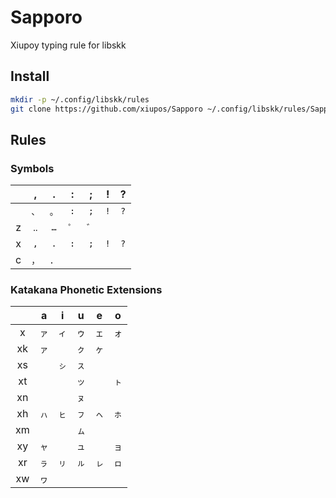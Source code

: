 # Sapporo

Xiupoy typing rule for libskk

## Install

```bash
mkdir -p ~/.config/libskk/rules
git clone https://github.com/xiupos/Sapporo ~/.config/libskk/rules/Sapporo
```

## Rules

### Symbols

| | , | . | : | ; | ! | ? |
| :-: | :-: | :-: | :-: | :-: | :-: | :-: |
|  | `、` | `。` | `:` | `;` | `!` | `?` |
| z | `‥` | `…` | `゜` | `゛` | | |
| x | `,` | `.` | `:` | `;` | `!` | `?` |
| c | `，` | `．` | | | | |

### Katakana Phonetic Extensions

| | a | i | u | e | o |
| :-: | :-: | :-: | :-: | :-: | :-: |
| x | `ァ` | `ィ` | `ゥ` | `ェ` | `ォ` |
| xk | `ァ` | | `ㇰ` | `ヶ` | |
| xs | | `ㇱ` | `ㇲ` | | |
| xt | | | `ッ` | | `ㇳ` |
| xn | | | `ㇴ` | | |
| xh | `ㇵ` | `ㇶ` | `ㇷ` | `ㇸ` | `ㇹ` |
| xm | | | `ㇺ` | | |
| xy | `ャ` | | `ュ` | | `ョ` |
| xr | `ㇻ` | `ㇼ` | `ㇽ` | `ㇾ` | `ㇿ` |
| xw | `ヮ` | | | | |
